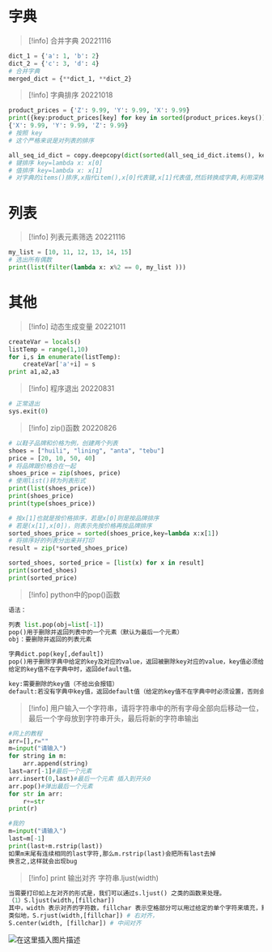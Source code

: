 # 字典

> [!info] 合并字典 20221116
```python
dict_1 = {'a': 1, 'b': 2} 
dict_2 = {'c': 3, 'd': 4} 
# 合并字典 
merged_dict = {**dict_1, **dict_2}
```

> [!info] 字典排序    20221018
```python
product_prices = {'Z': 9.99, 'Y': 9.99, 'X': 9.99}
print({key:product_prices[key] for key in sorted(product_prices.keys())})
{'X': 9.99, 'Y': 9.99, 'Z': 9.99}
# 按照 key 
# 这个严格来说是对列表的排序

all_seq_id_dict = copy.deepcopy(dict(sorted(all_seq_id_dict.items(), key=lambda x: x[0], reverse=False)))
# 键排序 key=lambda x: x[0]
# 值排序 key=lambda x: x[1]
# 对字典的items()排序,x指代item(),x[0]代表键,x[1]代表值,然后转换成字典,利用深拷贝彻底改变原字典
```

# 列表

> [!info] 列表元素筛选 20221116
```python
my_list = [10, 11, 12, 13, 14, 15] 
# 选出所有偶数 
print(list(filter(lambda x: x%2 == 0, my_list )))
```

# 其他

> [!info] 动态生成变量    20221011
```python
createVar = locals()
listTemp = range(1,10)
for i,s in enumerate(listTemp):
	createVar['a'+i] = s
print a1,a2,a3
```

> [!info] 程序退出    20220831
```python
# 正常退出
sys.exit(0)
```

>[!info] zip()函数    20220826
```python
# 以鞋子品牌和价格为例，创建两个列表
shoes = ["huili", "lining", "anta", "tebu"]
price = [20, 10, 50, 40]
# 将品牌跟价格合在一起
shoes_price = zip(shoes, price)
# 使用list()转为列表形式
print(list(shoes_price))
print(shoes_price)
print(type(shoes_price))

# 按x[1]也就是按价格排序，若是x[0]则是按品牌排序
# 若是(x[1],x[0])，则表示先按价格再按品牌排序
sorted_shoes_price = sorted(shoes_price,key=lambda x:x[1])
# 将排序好的列表分出来并打印
result = zip(*sorted_shoes_price)

sorted_shoes, sorted_price = [list(x) for x in result]
print(sorted_shoes)
print(sorted_price)
```

>[!info] python中的pop()函数
```python
语法：

列表 list.pop(obj=list[-1])
pop()用于删除并返回列表中的一个元素（默认为最后一个元素）
obj：要删除并返回的列表元素

字典dict.pop(key[,default])
pop()用于删除字典中给定的key及对应的value，返回被删除key对应的value，key值必须给出。
给定的key值不在字典中时，返回default值。

key:需要删除的key值（不给出会报错）
default:若没有字典中key值，返回default值（给定的key值不在字典中时必须设置，否则会报错）
```

>[!info]  用户输入一个字符串，请将字符串中的所有字母全部向后移动一位，最后一个字母放到字符串开头，最后将新的字符串输出
```python
#网上的教程
arr=[],r=""
m=input("请输入")
for string in m:
    arr.append(string)
last=arr[-1]#最后一个元素
arr.insert(0,last)#最后一个元素 插入到开头0
arr.pop()#弹出最后一个元素
for str in arr:
    r+=str
print(r)

#我的
m=input("请输入")
last=m[-1]
print(last+m.rstrip(last))
如果m末尾有连续相同的last字符,那么m.rstrip(last)会把所有last去掉
换言之,这样就会出现bug
```

>[!info]  print 输出对齐        字符串.ljust(width)
```python
当需要打印如上左对齐的形式是，我们可以通过s.ljust() 之类的函数来处理。  
（1）S.ljust(width,[fillchar])
其中，width 表示对齐的字符数，fillchar 表示空格部分可以用过给定的单个字符来填充，默认是空格。ljust中第一个字母‘l’代表左对齐，不足部分用fillchar填充，默认的为空格。
类似地，S.rjust(width,[fillchar]) # 右对齐，
S.center(width, [fillchar]) # 中间对齐
```
![在这里插入图片描述](https://img-blog.csdnimg.cn/e7d909dceb184aa3848cc37b85a65878.png?x-oss-process=image/watermark,type_ZHJvaWRzYW5zZmFsbGJhY2s,shadow_50,text_Q1NETiBAZmVpeXU2OA==,size_20,color_FFFFFF,t_70,g_se,x_16)


